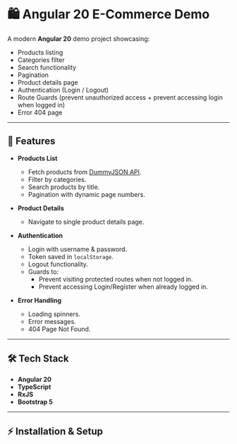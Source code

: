 # 🛍️ Angular 20 E-Commerce Demo

A modern **Angular 20** demo project showcasing:
- Products listing
- Categories filter
- Search functionality
- Pagination
- Product details page
- Authentication (Login / Logout)
- Route Guards (prevent unauthorized access + prevent accessing login when logged in)
- Error 404 page

---

## 🚀 Features

- **Products List**
  - Fetch products from [DummyJSON API](https://dummyjson.com).
  - Filter by categories.
  - Search products by title.
  - Pagination with dynamic page numbers.

- **Product Details**
  - Navigate to single product details page.

- **Authentication**
  - Login with username & password.
  - Token saved in `localStorage`.
  - Logout functionality.
  - Guards to:
    - Prevent visiting protected routes when not logged in.
    - Prevent accessing Login/Register when already logged in.

- **Error Handling**
  - Loading spinners.
  - Error messages.
  - 404 Page Not Found.

---

## 🛠️ Tech Stack

- **Angular 20**
- **TypeScript**
- **RxJS**
- **Bootstrap 5**

---

## ⚡ Installation & Setup

   

